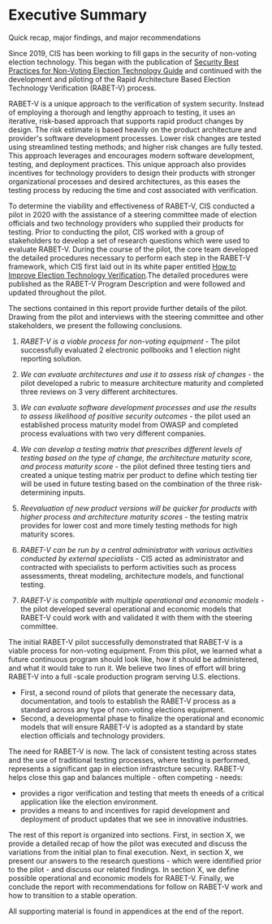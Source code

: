 # Executive Summary

Quick recap, major findings, and major recommendations

Since 2019, CIS has been working to fill gaps in the security of non-voting election technology. This began with the publication of  [Security Best Practices for Non-Voting Election Technology Guide](https://www.cisecurity.org/wp-content/uploads/2019/11/Security-Best-Practices-Non-Voting-Election-Tech-Singles-19-Nov.pdf) and continued with the development and piloting of the Rapid Architecture Based Election Technology Verification (RABET-V) process.

RABET-V is a unique approach to the verification of system security. Instead of employing a thorough and lengthy approach to testing, it uses an iterative, risk-based approach that supports rapid product changes by design. The risk estimate is based heavily on the product architecture and provider's software development processes. Lower risk changes are tested using streamlined testing methods; and higher risk changes are fully tested. This approach leverages and encourages modern software development, testing, and deployment practices. This unique approach also provides incentives for technology providers to design their products with stronger organizational processes and desired architectures, as this eases the testing process by reducing the time and cost associated with verification.

To determine the viability and effectiveness of RABET-V, CIS conducted a pilot in 2020 with the assistance of a steering committee made of election officials and two technology providers who supplied their products for testing. Prior to conducting the pilot, CIS worked with a group of stakeholders to develop a set of research questions which were used to evaluate RABET-V. During the course of the pilot, the core team developed the detailed procedures necessary to perform each step in the RABET-V framework, which CIS first laid out in its white paper entitled [How to Improve Election Technology Verification](https://www.nass.org/sites/default/files/2020-01/white-paper-cis-nass-winter20.pdf).The detailed procedures were published as the RABET-V Program Description and were followed and updated throughout the pilot. 

The sections contained in this report provide further details of the pilot. Drawing from the pilot and interviews with the steering committee and other stakeholders, we present the following conclusions.

1. *RABET-V is a viable process for non-voting equipment* - The pilot successfully evaluated 2 electronic pollbooks and 1 election night reporting solution. 

1. *We can evaluate architectures and use it to assess risk of changes* - the pilot developed a rubric to measure architecture maturity and completed three reviews on 3 very different architectures.

1. *We can evaluate software development processes and use the results to assess likelihood of positive security outcomes* - the pilot used an established process maturity model from OWASP and completed process evaluations with two very different companies.

1. *We can develop a testing matrix that prescribes different levels of testing based on the type of change, the architecture maturity score, and process maturity score* - the pilot defined three testing tiers and created a unique testing matrix per product to define which testing tier will be used in future testing based on the combination of the three risk-determining inputs.

1. *Reevaluation of new product versions will be quicker for products with higher process and architecture maturity scores* - the testing matrix provides for lower cost and more timely testing methods for high maturity scores.

1. *RABET-V can be run by a central administrator with various activities conducted by external specialists* - CIS acted as administrator and contracted with specialists to perform activities such as process assessments, threat modeling, architecture models, and functional testing.

1. *RABET-V is compatible with multiple operational and economic models* - the pilot developed several operational and economic models that RABET-V could work with and validated it with them with the steering committee.

The initial RABET-V pilot successfully demonstrated that RABET-V is a viable process for non-voting equipment. From this pilot, we learned what a future continuous program should look like, how it should be administered, and what it would take to run it. We believe two lines of effort will bring RABET-V into a full -scale production program serving U.S. elections. 
* First, a second round of pilots that generate the necessary data, documentation, and tools to establish the RABET-V process as a standard across any type of non-voting elections equipment.
* Second, a developmental phase to finalize the operational and economic models that will ensure RABET-V is adopted as a standard by state election officials and technology providers.

The need for RABET-V is now. The lack of consistent testing across states and the use of traditional testing processes, where testing is performed, represents a significant gap in election infrastrcture security. RABET-V helps close this gap and balances multiple - often competing - needs:
* provides a rigor verification and testing that meets th eneeds of a critical application like the election environment.
* provides a means to and incentives for rapid development and deployment of product updates that we see in innovative industries. 

The rest of this report is organized into sections. First, in section X, we provide a detailed recap of how the pilot was executed and discuss the variations from the initial plan to final execution. Next, in section X, we present our answers to the research questions - which were identified prior to the pilot - and discuss our related findings. In section X, we define possible operational and economic models for RABET-V. Finally, we conclude the report with recommendations for follow on RABET-V work and how to transition to a stable operation.

All supporting material is found in appendices at the end of the report. 